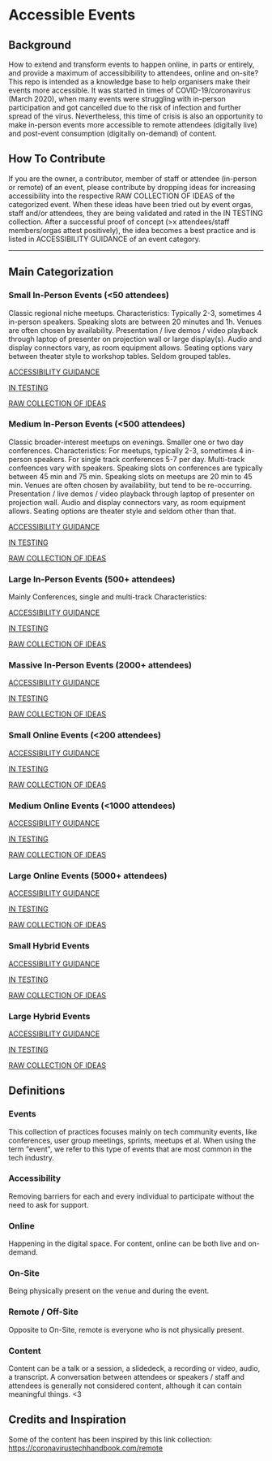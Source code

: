 # Accessible Events

## Background
How to extend and transform events to happen online, in parts or entirely, and provide a maximum of accessibibility to attendees, online and on-site? This repo is intended as a knowledge base to help organisers make their events more accessible. It was started in times of COVID-19/coronavirus (March 2020), when many events were struggling with in-person participation and got cancelled due to the risk of infection and further spread of the virus. Nevertheless, this time of crisis is also an opportunity to make in-person events more accessible to remote attendees (digitally live) and post-event consumption (digitally on-demand) of content.

## How To Contribute
If you are the owner, a contributor, member of staff or attendee (in-person or remote) of an event, please contribute by dropping ideas for increasing accessibility into the respective RAW COLLECTION OF IDEAS of the categorized event. 
When these ideas have been tried out by event orgas, staff and/or attendees, they are being validated and rated in the IN TESTING collection. After a successful proof of concept (>x attendees/staff members/orgas attest positively), the idea becomes a best practice and is listed in ACCESSIBILITY GUIDANCE of an event category.

---

## Main Categorization
### Small In-Person Events (<50 attendees)
Classic regional niche meetups.
Characteristics: Typically 2-3, sometimes 4 in-person speakers. Speaking slots are between 20 minutes and 1h. Venues are often chosen by availability. Presentation / live demos / video playback through laptop of presenter on projection wall or large display(s). Audio and display connectors vary, as room equipment allows. Seating options vary between theater style to workshop tables. Seldom grouped tables.

[ACCESSIBILITY GUIDANCE](categories/small_in-person_events/ACCESSIBILITY_GUIDANCE.md)

[IN TESTING](categories/small_in-person_events/IN_TESTING.md)

[RAW COLLECTION OF IDEAS](categories/small_in-person_events/RAW_COLLECTION_OF_IDEAS.md)


### Medium In-Person Events (<500 attendees)
Classic broader-interest meetups on evenings. Smaller one or two day conferences.
Characteristics: For meetups, typically 2-3, sometimes 4 in-person speakers. For single track conferences 5-7 per day. Multi-track confeences vary with speakers. Speaking slots on conferences are typically between 45 min and 75 min. Speaking slots on meetups are 20 min to 45 min. Venues are often chosen by availability, but tend to be re-occurring. Presentation / live demos / video playback through laptop of presenter on projection wall. Audio and display connectors vary, as room equipment allows. Seating options are theater style and seldom other than that.

[ACCESSIBILITY GUIDANCE](categories/medium_in-person_events/ACCESSIBILITY_GUIDANCE.md)

[IN TESTING](categories/medium_in-person_events/IN_TESTING.md)

[RAW COLLECTION OF IDEAS](categories/medium_in-person_events/RAW_COLLECTION_OF_IDEAS.md)


### Large In-Person Events (500+ attendees)
Mainly Conferences, single and multi-track
Characteristics: 

[ACCESSIBILITY GUIDANCE](categories/large_in-person_events/ACCESSIBILITY_GUIDANCE.md)

[IN TESTING](categories/large_in-person_events/IN_TESTING.md)

[RAW COLLECTION OF IDEAS](categories/large_in-person_events/RAW_COLLECTION_OF_IDEAS.md)

### Massive In-Person Events (2000+ attendees)

[ACCESSIBILITY GUIDANCE](categories/massive_in-person_events/ACCESSIBILITY_GUIDANCE.md)

[IN TESTING](categories/massive_in-person_events/IN_TESTING.md)

[RAW COLLECTION OF IDEAS](categories/massive_in-person_events/RAW_COLLECTION_OF_IDEAS.md)

### Small Online Events (<200 attendees)

[ACCESSIBILITY GUIDANCE](categories/small_online_events/ACCESSIBILITY_GUIDANCE.md)

[IN TESTING](categories/small_online_events/IN_TESTING.md)

[RAW COLLECTION OF IDEAS](categories/small_online_events/RAW_COLLECTION_OF_IDEAS.md)

### Medium Online Events (<1000 attendees)

[ACCESSIBILITY GUIDANCE](categories/medium_online_events/ACCESSIBILITY_GUIDANCE.md)

[IN TESTING](categories/medium_online_events/IN_TESTING.md)

[RAW COLLECTION OF IDEAS](categories/medium_online_events/RAW_COLLECTION_OF_IDEAS.md)

### Large Online Events (5000+ attendees)

[ACCESSIBILITY GUIDANCE](categories/large_online_events/ACCESSIBILITY_GUIDANCE.md)

[IN TESTING](categories/large_online_events/IN_TESTING.md)

[RAW COLLECTION OF IDEAS](categories/large_online_events/RAW_COLLECTION_OF_IDEAS.md)

### Small Hybrid Events

[ACCESSIBILITY GUIDANCE](categories/small_hybrid_events/ACCESSIBILITY_GUIDANCE.md)

[IN TESTING](categories/small_hybrid_events/IN_TESTING.md)

[RAW COLLECTION OF IDEAS](categories/small_hybrid_events/RAW_COLLECTION_OF_IDEAS.md)

### Large Hybrid Events

[ACCESSIBILITY GUIDANCE](categories/large_hybrid_events/ACCESSIBILITY_GUIDANCE.md)

[IN TESTING](categories/large_hybrid_events/IN_TESTING.md)

[RAW COLLECTION OF IDEAS](categories/large_hybrid_events/RAW_COLLECTION_OF_IDEAS.md)



## Definitions

### Events
This collection of practices focuses mainly on tech community events, like conferences, user group meetings, sprints, meetups et al. When using the term "event", we refer to this type of events that are most common in the tech industry.

### Accessibility
Removing barriers for each and every individual to participate without the need to ask for support.

### Online
Happening in the digital space. For content, online can be both live and on-demand.

### On-Site
Being physically present on the venue and during the event.

### Remote / Off-Site
Opposite to On-Site, remote is everyone who is not physically present.

### Content
Content can be a talk or a session, a slidedeck, a recording or video, audio, a transcript. A conversation between attendees or speakers / staff and attendees is generally not considered content, although it can contain meaningful things. <3




## Credits and Inspiration
Some of the content has been inspired by this link collection: https://coronavirustechhandbook.com/remote

